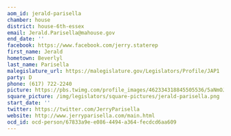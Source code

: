 ```yaml
---
aom_id: jerald-parisella
chamber: house
district: house-6th-essex
email: Jerald.Parisella@mahouse.gov
end_date: ''
facebook: https://www.facebook.com/jerry.staterep
first_name: Jerald
hometown: Beverlyl
last_name: Parisella
malegislature_url: https://malegislature.gov/Legislators/Profile/JAP1
party: D
phone: (617) 722-2240
picture: https://pbs.twimg.com/profile_images/462334318845505536/5aNmOJEw_400x400.jpeg
square_picture: /img/legislators/square-pictures/jerald-parisella.png
start_date: ''
twitter: https://twitter.com/JerryParisella
website: http://www.jerryparisella.com/main.html
ocd_id: ocd-person/67833a9e-e086-4494-a364-fecdcd6aa609
---
```

